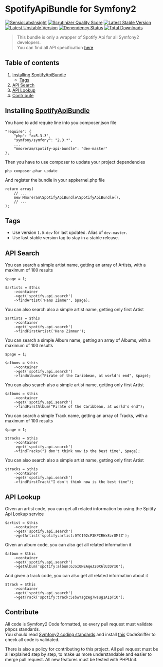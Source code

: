 SpotifyApiBundle for Symfony2
=====
[![SensioLabsInsight](https://insight.sensiolabs.com/projects/7980c1e5-b430-4264-8d30-d6e2ef68d0d8/mini.png)](https://insight.sensiolabs.com/projects/7980c1e5-b430-4264-8d30-d6e2ef68d0d8)
[![Scrutinizer Quality Score](https://scrutinizer-ci.com/g/mmoreram/SpotifyApiBundle/badges/quality-score.png?s=963c9aa24957514a35b451d215e4b82316f789ac)](https://scrutinizer-ci.com/g/mmoreram/SpotifyApiBundle/)
[![Latest Stable Version](https://poser.pugx.org/mmoreram/spotify-api-bundle/v/stable.png)](https://packagist.org/packages/mmoreram/gearman-bundle)
[![Latest Unstable Version](https://poser.pugx.org/mmoreram/spotify-api-bundle/v/unstable.png)](https://packagist.org/packages/mmoreram/gearman-bundle)
[![Dependency Status](https://www.versioneye.com/user/projects/52ab6d2b632bac54800000e3/badge.png)](https://www.versioneye.com/user/projects/52ab6d2b632bac54800000e3)
[![Total Downloads](https://poser.pugx.org/mmoreram/spotify-api-bundle/downloads.png)](https://packagist.org/packages/mmoreram/spotify-api-bundle)

> This bundle is only a wrapper of Spotify Api for all Symfony2 developers.  
> You can find all API specification [here](https://developer.spotify.com/technologies/web-api/)

Table of contents
-----
1. [Installing SpotifyApiBundle](#installing-spotifyapibundle)
    * [Tags](#tags)
2. [API Search](#api-search)
3. [API Lookup](#api-lookup)
3. [Contribute](#contribute)

Installing [SpotifyApiBundle](https://github.com/mmoreram/SpotifyApiBundle)
---

You have to add require line into you composer.json file

    "require": {
        "php": ">=5.3.3",
        "symfony/symfony": "2.3.*",
        ...
        "mmoreram/spotify-api-bundle": "dev-master"
    },

Then you have to use composer to update your project dependencies

    php composer.phar update

And register the bundle in your appkernel.php file

    return array(
        // ...
        new Mmoreram\SpotifyApiBundle\SpotifyApiBundle(),
        // ...
    );
    
## Tags

* Use version `1.0-dev` for last updated. Alias of `dev-master`.
* Use last stable version tag to stay in a stable release.

API Search
---

You can search a simple artist name, getting an array of Artists, with a maximum of 100 results

    $page = 1;

    $artists = $this
        ->container
        ->get('spotify.api.search')
        ->findArtist('Hans Zimmer', $page);

You can also search also a simple artist name, getting only first Artist

    $artists = $this
        ->container
        ->get('spotify.api.search')
        ->findFirstArtist('Hans Zimmer');

You can search a simple Album name, getting an array of Albums, with a maximum of 100 results

    $page = 1;

    $albums = $this
        ->container
        ->get('spotify.api.search')
        ->findAlbums("Pirate of the Caribbean, at world's end", $page);

You can also search also a simple artist name, getting only first Artist

    $albums = $this
        ->container
        ->get('spotify.api.search')
        ->findFirstAlbum("Pirate of the Caribbean, at world's end");

You can search a simple Track name, getting an array of Tracks, with a maximum of 100 results

    $page = 1;

    $tracks = $this
        ->container
        ->get('spotify.api.search')
        ->findTracks("I don't think now is the best time", $page);

You can also search also a simple artist name, getting only first Artist

    $tracks = $this
        ->container
        ->get('spotify.api.search')
        ->findFirstTrack("I don't think now is the best time");

API Lookup
---

Given an artist code, you can get all related information by using the Spitify Api Lookup service

    $artist = $this
        ->container
        ->get('spotify.api.search')
        ->getArtist('spotify:artist:0YC192cP3KPCRWx8zr8MfZ');

Given an album code, you can also get all related information it

    $album = $this
        ->container
        ->get('spotify.api.search')
        ->getAlbum('spotify:album:6JoI0NEAqeJ20X6lU3Drx0');

And given a track code, you can also get all related information about it

    $track = $this
        ->container
        ->get('spotify.api.search')
        ->getTrack('spotify:track:5sbwYsgzeg7wsug1A1pTiO');


Contribute
-----

All code is Symfony2 Code formatted, so every pull request must validate phpcs standards.  
You should read [Symfony2 coding standards](http://symfony.com/doc/current/contributing/code/standards.html) and install [this](https://github.com/opensky/Symfony2-coding-standard) CodeSniffer to check all code is validated.  

There is also a policy for contributing to this project. All pull request must be all explained step by step, to make us more understandable and easier to merge pull request. All new features must be tested with PHPUnit.
